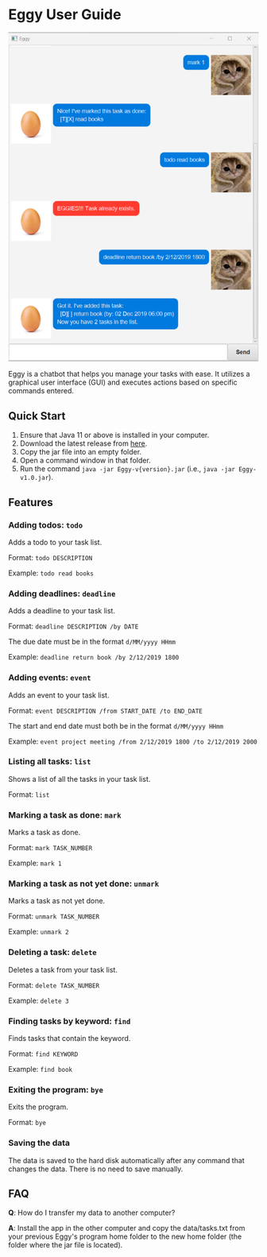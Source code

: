 # Eggy User Guide

![Screenshot of Eggy chatbot.](Ui.png)

Eggy is a chatbot that helps you manage your tasks with ease. 
It utilizes a graphical user interface (GUI) and executes actions based on specific commands entered.

## Quick Start
1. Ensure that Java 11 or above is installed in your computer.
2. Download the latest release from [here](https://github.com/DhiraPT/ip/releases).
3. Copy the jar file into an empty folder.
4. Open a command window in that folder.
5. Run the command `java -jar Eggy-v{version}.jar` (i.e., `java -jar Eggy-v1.0.jar`).

## Features

### Adding todos: `todo`

Adds a todo to your task list.

Format: `todo DESCRIPTION`

Example: `todo read books`

### Adding deadlines: `deadline`

Adds a deadline to your task list.

Format: `deadline DESCRIPTION /by DATE`

The due date must be in the format `d/MM/yyyy HHmm`

Example: `deadline return book /by 2/12/2019 1800`

### Adding events: `event`

Adds an event to your task list.

Format: `event DESCRIPTION /from START_DATE /to END_DATE`

The start and end date must both be in the format `d/MM/yyyy HHmm`

Example: `event project meeting /from 2/12/2019 1800 /to 2/12/2019 2000`

### Listing all tasks: `list`

Shows a list of all the tasks in your task list.

Format: `list`

### Marking a task as done: `mark`

Marks a task as done.

Format: `mark TASK_NUMBER`

Example: `mark 1`

### Marking a task as not yet done: `unmark`

Marks a task as not yet done.

Format: `unmark TASK_NUMBER`

Example: `unmark 2`

### Deleting a task: `delete`

Deletes a task from your task list.

Format: `delete TASK_NUMBER`

Example: `delete 3`

### Finding tasks by keyword: `find`

Finds tasks that contain the keyword.

Format: `find KEYWORD`

Example: `find book`

### Exiting the program: `bye`

Exits the program.

Format: `bye`

### Saving the data

The data is saved to the hard disk automatically after any command that changes the data.
There is no need to save manually.

## FAQ

**Q**: How do I transfer my data to another computer?

**A**: Install the app in the other computer and copy the data/tasks.txt from your previous Eggy's program home folder
to the new home folder (the folder where the jar file is located).